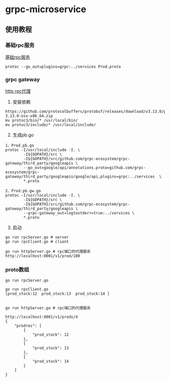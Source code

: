 # grpc-microservice 

## 使用教程

### 基础rpc服务

[基础rpc服务](https://github.com/reaperhero/grpc-microservice/tree/master/demo01)
```
protoc --go_out=plugins=grpc:../services Prod.proto
```


### grpc gateway


[http rpc代理](https://github.com/reaperhero/grpc-microservice/tree/master/demo02)

1. 安装依赖

```
https://github.com/protocolbuffers/protobuf/releases/download/v3.13.0/protoc-3.13.0-osx-x86_64.zip
mv protoc3/bin/* /usr/local/bin/
mv protoc3/include/* /usr/local/include/
```

2. 生成pb.go

```
1、Prod.pb.go
protoc -I/usr/local/include -I. \
		-I${GOPATH}/src \
		-I${GOPATH}/src/github.com/grpc-ecosystem/grpc-gateway/third_party/googleapis \
		--go_out=google/api/annotations.proto=github.com/grpc-ecosystem/grpc-gateway/third_party/googleapis/google/api,plugins=grpc:../services  \
		*.proto

2、Prod.pb.gw.go
protoc -I/usr/local/include -I. \
		-I${GOPATH}/src \
		-I${GOPATH}/src/github.com/grpc-ecosystem/grpc-gateway/third_party/googleapis \
		--grpc-gateway_out=logtostderr=true:../services \
		*.proto
```

3. 启动

```
go run rpcServer.go # server
go run rpcClient.go # client

go run httpServer.go # rpc端口的代理服务
http://localhost:8001/v1/prod/100
```

### proto数组

```
go run rpcServer.go 

go run rpcClient.go 
[prod_stock:12  prod_stock:13  prod_stock:14 ]
 

go run httpServer.go # rpc端口的代理服务

http://localhost:8001/v1/prods/4  
{
    "prodres": [
        {
            "prod_stock": 12
        },
        {
            "prod_stock": 13
        },
        {
            "prod_stock": 14
        }
    ]
}
```

